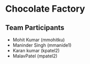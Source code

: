 # Chocolate Factory

## Team Participants

* Mohit Kumar (mmohitku)
* Maninder Singh (mmanide1)
* Karan kumar (kpatel2)
* MalavPatel (mpatel2)